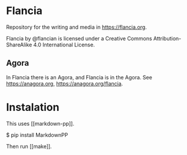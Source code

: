 # Flancia
Repository for the writing and media in https://flancia.org.

Flancia by @flancian is licensed under a Creative Commons Attribution-ShareAlike 4.0 International License.

## Agora

In Flancia there is an Agora, and Flancia is in the Agora. See https://anagora.org, https://anagora.org/flancia.

# Instalation

This uses [[markdown-pp]].

$ pip install MarkdownPP

Then run [[make]].
